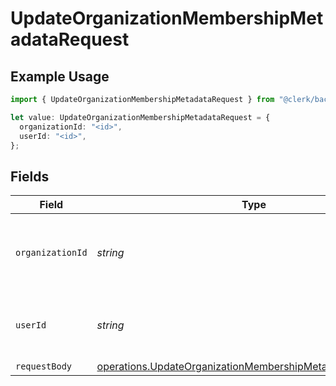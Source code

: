 # UpdateOrganizationMembershipMetadataRequest

## Example Usage

```typescript
import { UpdateOrganizationMembershipMetadataRequest } from "@clerk/backend-sdk/models/operations";

let value: UpdateOrganizationMembershipMetadataRequest = {
  organizationId: "<id>",
  userId: "<id>",
};
```

## Fields

| Field                                                                                                                                    | Type                                                                                                                                     | Required                                                                                                                                 | Description                                                                                                                              |
| ---------------------------------------------------------------------------------------------------------------------------------------- | ---------------------------------------------------------------------------------------------------------------------------------------- | ---------------------------------------------------------------------------------------------------------------------------------------- | ---------------------------------------------------------------------------------------------------------------------------------------- |
| `organizationId`                                                                                                                         | *string*                                                                                                                                 | :heavy_check_mark:                                                                                                                       | The ID of the organization the membership belongs to                                                                                     |
| `userId`                                                                                                                                 | *string*                                                                                                                                 | :heavy_check_mark:                                                                                                                       | The ID of the user that this membership belongs to                                                                                       |
| `requestBody`                                                                                                                            | [operations.UpdateOrganizationMembershipMetadataRequestBody](../../models/operations/updateorganizationmembershipmetadatarequestbody.md) | :heavy_minus_sign:                                                                                                                       | N/A                                                                                                                                      |